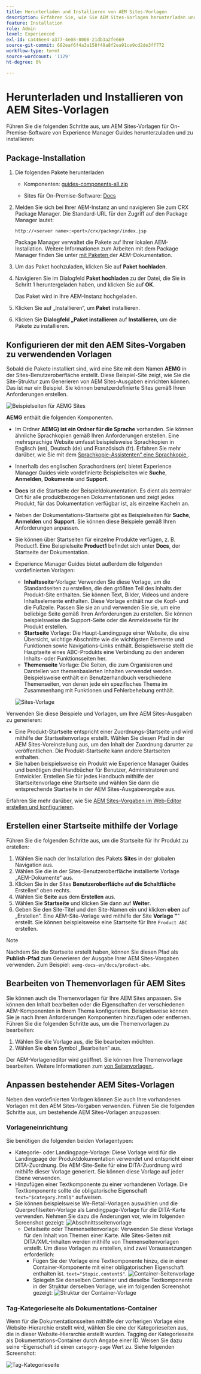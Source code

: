```yaml
---
title: Herunterladen und Installieren von AEM Sites-Vorlagen
description: Erfahren Sie, wie Sie AEM Sites-Vorlagen herunterladen und installieren
feature: Installation
role: Admin
level: Experienced
exl-id: ca446ee4-a377-4e08-8008-21db3a2fe669
source-git-commit: 682eaf6f4a3a158f49a8f2ea91ce9cd2de3ff772
workflow-type: tm+mt
source-wordcount: '1129'
ht-degree: 0%

---
```


# Herunterladen und Installieren von AEM Sites-Vorlagen

Führen Sie die folgenden Schritte aus, um AEM Sites-Vorlagen für On-Premise-Software von Experience Manager Guides herunterzuladen und zu installieren:


## Package-Installation

1. Die folgenden Pakete herunterladen

   - Komponenten: [guides-components-all.zip](https://github.com/adobe/aemg-sites-components/releases/tag/v1.0.0)

   - Sites für On-Premise-Software: [Docs](https://github.com/adobe/aemg-docs/releases/tag/v1.0.0)

1. Melden Sie sich bei Ihrer AEM-Instanz an und navigieren Sie zum CRX Package Manager. Die Standard-URL für den Zugriff auf den Package Manager lautet:

   ```http
   http://<server name>:<port>/crx/packmgr/index.jsp
   ```

   Package Manager verwaltet die Pakete auf Ihrer lokalen AEM-Installation. Weitere Informationen zum Arbeiten mit dem Package Manager finden Sie unter [ mit Paketen ](https://helpx.adobe.com/de/experience-manager/6-5/sites/administering/using/package-manager.html) der AEM-Dokumentation.

1. Um das Paket hochzuladen, klicken Sie auf **Paket hochladen**.

1. Navigieren Sie im Dialogfeld **Paket hochladen** zu der Datei, die Sie in Schritt 1 heruntergeladen haben, und klicken Sie auf **OK**.

   Das Paket wird in Ihre AEM-Instanz hochgeladen.

1. Klicken Sie auf „Installieren“, um **Paket** installieren.

1. Klicken Sie **Dialogfeld „Paket installieren** auf **Installieren**, um die Pakete zu installieren.


## Konfigurieren der mit den AEM Sites-Vorgaben zu verwendenden Vorlagen

Sobald die Pakete installiert sind, wird eine Site mit dem Namen **AEMG** in der Sites-Benutzeroberfläche erstellt. Diese Beispiel-Site zeigt, wie Sie die Site-Struktur zum Generieren von AEM Sites-Ausgaben einrichten können. Das ist nur ein Beispiel. Sie können benutzerdefinierte Sites gemäß Ihren Anforderungen erstellen.

![Beispielseiten für AEMG Sites](assets/aemg-sites-sample-pages.png)


**AEMG** enthält die folgenden Komponenten.
- Im Ordner **AEMG) ist ein Ordner für die Sprache** vorhanden. Sie können ähnliche Sprachkopien gemäß Ihren Anforderungen erstellen. Eine mehrsprachige Website umfasst beispielsweise Sprachkopien in Englisch (en), Deutsch (de) und Französisch (fr).  Erfahren Sie mehr darüber, wie Sie mit dem [Sprachkopie-Assistenten“ eine Sprachkopie ](https://experienceleague.adobe.com/en/docs/experience-manager-65/content/sites/administering/introduction/tc-wizard).
- Innerhalb des englischen Sprachordners (en) bietet Experience Manager Guides viele vordefinierte Beispielseiten wie **Suche**, **Anmelden**, **Dokumente** und **Support**.

- **Docs** ist die Startseite der Beispieldokumentation. Es dient als zentraler Ort für alle produktbezogenen Dokumentationen
und zeigt jedes Produkt, für das Dokumentation verfügbar ist, als einzelne Kacheln an.

- Neben der Dokumentations-Startseite gibt es Beispielseiten für **Suche**, **Anmelden** und **Support**. Sie können diese Beispiele gemäß Ihren Anforderungen anpassen.
- Sie können über Startseiten für einzelne Produkte verfügen, z. B. Product1. Eine Beispielseite **Product1** befindet sich unter **Docs**, der Startseite der Dokumentation.

- Experience Manager Guides bietet außerdem die folgenden vordefinierten Vorlagen:

   - **Inhaltsseite**-Vorlage: Verwenden Sie diese Vorlage, um die Standardseiten zu erstellen, die den größten Teil des Inhalts der Produkt-Site enthalten. Sie können Text, Bilder, Videos und andere Inhaltselemente enthalten. Diese Vorlage enthält nur die Kopf- und die Fußzeile. Passen Sie sie an und verwenden Sie sie, um eine beliebige Seite gemäß Ihren Anforderungen zu erstellen. Sie können beispielsweise die Support-Seite oder die Anmeldeseite für Ihr Produkt erstellen.
   - **Startseite** Vorlage: Die Haupt-Landingpage einer Website, die eine Übersicht, wichtige Abschnitte wie die wichtigsten Elemente und Funktionen sowie Navigations-Links enthält. Beispielsweise stellt die Hauptseite eines ABC-Produkts eine Verbindung zu den anderen Inhalts- oder Funktionsseiten her.
   - **Themenseite** Vorlage: Die Seiten, die zum Organisieren und Darstellen von themenbasierten Inhalten verwendet werden. Beispielsweise enthält ein Benutzerhandbuch verschiedene Themenseiten, von denen jede ein spezifisches Thema im Zusammenhang mit Funktionen und Fehlerbehebung enthält.

  ![Sites-Vorlage](assets/sites-ui-templates.png)

Verwenden Sie diese Beispiele und Vorlagen, um Ihre AEM Sites-Ausgaben zu generieren:
- Eine Produkt-Startseite entspricht einer Zuordnungs-Startseite und wird mithilfe der Startseitenvorlage erstellt. Wählen Sie diesen Pfad in der AEM Sites-Voreinstellung aus, um den Inhalt der Zuordnung darunter zu veröffentlichen. Die Produkt-Startseite kann andere Startseiten enthalten.
- Sie haben beispielsweise ein Produkt wie Experience Manager Guides und benötigen drei Handbücher für Benutzer, Administratoren und Entwickler.  Erstellen Sie für jedes Handbuch mithilfe der Startseitenvorlage eine Startseite und wählen Sie dann die entsprechende Startseite in der AEM Sites-Ausgabevorgabe aus.

Erfahren Sie mehr darüber, wie Sie [AEM Sites-Vorgaben im Web-Editor erstellen und konfigurieren](../user-guide/generate-output-aem-site-web-editor.md).

## Erstellen einer Startseite mithilfe der Vorlage

Führen Sie die folgenden Schritte aus, um die Startseite für Ihr Produkt zu erstellen:
1. Wählen Sie nach der Installation des Pakets **Sites** in der globalen Navigation aus.
1. Wählen Sie die in der Sites-Benutzeroberfläche installierte Vorlage „AEM-Dokumente“ aus.
1. Klicken Sie in der Sites **Benutzeroberfläche auf die Schaltfläche** Erstellen“ oben rechts.
1. Wählen Sie **Seite** aus dem **Erstellen** aus.
1. Wählen Sie **Startseite** und klicken Sie dann auf **Weiter**.
1. Geben Sie den Site-Titel und den Site-Namen ein und klicken **oben** auf „Erstellen“. Eine AEM-Site-Vorlage wird mithilfe der Site **Vorlage &quot;**&quot; erstellt. Sie können beispielsweise eine Startseite für Ihre `Product ABC` erstellen.


>[!NOTE]
>
>Nachdem Sie die Startseite erstellt haben, können Sie diesen Pfad als **Publish-Pfad** zum Generieren der Ausgabe Ihrer AEM Sites-Vorgaben verwenden. Zum Beispiel: `aemg-docs-en/docs/product-abc`.

## Bearbeiten von Themenvorlagen für AEM Sites

Sie können auch die Themenvorlagen für Ihre AEM Sites anpassen. Sie können den Inhalt bearbeiten oder die Eigenschaften der verschiedenen AEM-Komponenten in Ihrem Thema konfigurieren. Beispielsweise können Sie je nach Ihren Anforderungen Komponenten hinzufügen oder entfernen.\
Führen Sie die folgenden Schritte aus, um die Themenvorlagen zu bearbeiten:
1. Wählen Sie die Vorlage aus, die Sie bearbeiten möchten.
1. Wählen Sie **oben** Symbol „Bearbeiten“ aus.

Der AEM-Vorlageneditor wird geöffnet. Sie können Ihre Themenvorlage bearbeiten. Weitere Informationen zum [ von Seitenvorlagen ](https://experienceleague.adobe.com/en/docs/experience-manager-65/content/sites/authoring/siteandpage/templates#editing-a-template-structure-template-author).


## Anpassen bestehender AEM Sites-Vorlagen

Neben den vordefinierten Vorlagen können Sie auch Ihre vorhandenen Vorlagen mit den AEM Sites-Vorgaben verwenden. Führen Sie die folgenden Schritte aus, um bestehende AEM Sites-Vorlagen anzupassen:

### Vorlageneinrichtung

Sie benötigen die folgenden beiden Vorlagentypen:

- Kategorie- oder Landingpage-Vorlage: Diese Vorlage wird für die Landingpage der Produktdokumentation verwendet und entspricht einer DITA-Zuordnung.  Die AEM-Site-Seite für eine DITA-Zuordnung wird mithilfe dieser Vorlage generiert. Sie können diese Vorlage auf jeder Ebene verwenden.
- Hinzufügen einer Textkomponente zu einer vorhandenen Vorlage. Die Textkomponente sollte die obligatorische Eigenschaft `text="$category.html$"` aufweisen.
- Sie können beispielsweise We-Retail-Vorlagen auswählen und die Querprofilseiten-Vorlage als Landingpage-Vorlage für die DITA-Karte verwenden. Nehmen Sie dazu die Änderungen vor, wie im folgenden Screenshot gezeigt:
  ![Abschnittsseitenvorlage](assets/customize-existing-aem-templates-section.png)
   - Detailseite oder Themenseitenvorlage: Verwenden Sie diese Vorlage für den Inhalt von Themen einer Karte. Alle Sites-Seiten mit DITA/XML-Inhalten werden mithilfe von Themenseitenvorlagen erstellt. Um diese Vorlagen zu erstellen, sind zwei Voraussetzungen erforderlich:
      - Fügen Sie der Vorlage eine Textkomponente hinzu, die in einer Container-Komponente mit einer obligatorischen Eigenschaft enthalten ist. `text="$topic.content$"`.
        ![Container-Seitenvorlage](assets/customize-existing-aem-templates-container.png)
      - Spiegeln Sie denselben Container und dieselbe Textkomponente in der Struktur derselben Vorlage, wie im folgenden Screenshot gezeigt:
        ![Struktur der Container-Vorlage](assets/customize-existing-aem-templates-structure.png)

### Tag-Kategorieseite als Dokumentations-Container

Wenn für die Dokumentationsseiten mithilfe der vorherigen Vorlage eine Website-Hierarchie erstellt wird, wählen Sie eine der Kategorieseiten aus, die in dieser Website-Hierarchie erstellt wurden. Tagging der Kategorieseite als Dokumentations-Container durch Angabe einer ID.
Weisen Sie dazu seine -Eigenschaft `id` einen `category-page` Wert zu. Siehe folgenden Screenshot:

![Tag-Kategorieseite](assets/customize-existing-aem-templates-tagging.png)
